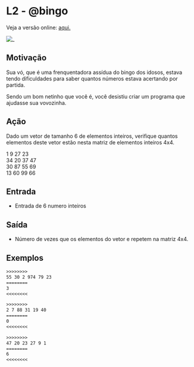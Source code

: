 # L2 - @bingo

Veja a versão online: [aqui.](https://github.com/qxcodefup/arcade/blob/master/base/bingo/Readme.md)

![_](https://raw.githubusercontent.com/qxcodefup/arcade/master/base/bingo/cover.jpg)

## Motivação

Sua vó, que é uma frenquentadora assídua do bingo dos idosos, estava tendo dificuldades para saber quantos números estava acertando por partida.

Sendo um bom netinho que você é, você desistiu criar um programa que ajudasse sua vovozinha.

## Ação

Dado um vetor de tamanho 6 de elementos inteiros, verifique quantos elementos deste vetor estão nesta matriz de elementos inteiros 4x4.

1 9 27 23  
34 20 37 47  
30 87 55 69  
13 60 99 66

## Entrada

* Entrada de 6 numero inteiros

## Saída

* Número de vezes que os elementos do vetor e repetem na matriz 4x4.  

## Exemplos

``` txt
>>>>>>>>
55 30 2 974 79 23
========
3
<<<<<<<<

>>>>>>>>
2 7 88 31 19 40
========
0
<<<<<<<<

>>>>>>>>
47 20 23 27 9 1
========
6
<<<<<<<<
```
